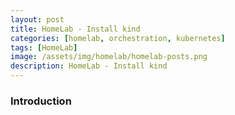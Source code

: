 ```yaml
---
layout: post
title: HomeLab - Install kind 
categories: [homelab, orchestration, kubernetes]
tags: [HomeLab]
image: /assets/img/homelab/homelab-posts.png
description: HomeLab - Install kind 
---
```


### Introduction
